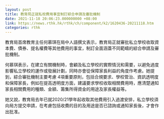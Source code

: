 ```yaml
---
layout: post
title: 教育局正就私校費用事宜制訂綜合申請及審批機制
date: 2021-11-18 20:06:23.000000000 +08:00
link: https://news.rthk.hk/rthk/ch/component/k2/1620436-20211118.htm
categories: rthk
---
```


教育局首席教育主任何慕琪在局中人語撰文表示，教育局正就審批私立學校收取資本費、債券、提名權費等其他費用的事宜，制訂全面涵蓋不同範疇的綜合申請及審批機制。

何慕琪表示，在建立有關機制時，會顧及私立學校的實際情況和需要，以避免過度影響私立學校的運作或發展計劃，同時亦會從保障家長利益的角度作考慮。她提到，綜合審批機制主要考慮 4項重要原則，包括合規要求、學校管治、資訊透明度和保障家長，例如在提高透明度方面，建議要求學校收取相關費用時，應清楚通知家長相關費用的種類、金額、籌集所得資金的用途及家長權益等。

她又說，教育局去年已就2020/21學年起收取其他費用引入過渡安排，私立學校須向局方提交申請，在考慮包括收費的目的及用途是否已諮詢或通知家長後，才會作出批准。
